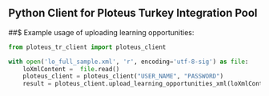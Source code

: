 ## Python Client for Ploteus Turkey Integration Pool

##$ Example usage of uploading learning opportunities:

```python
from ploteus_tr_client import ploteus_client

with open('lo_full_sample.xml', 'r', encoding='utf-8-sig') as file:
    loXmlContent =  file.read()
    ploteus_client = ploteus_client("USER_NAME", "PASSWORD")
    result = ploteus_client.upload_learning_opportunities_xml(loXmlContent)
```
